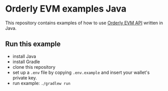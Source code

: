 # Orderly EVM examples Java

This repository contains examples of how to use [Orderly EVM API](https://testnet-docs-api-evm.orderly.network/) written in Java.

## Run this example

- install Java
- install Gradle
- clone this repository
- set up a `.env` file by copying `.env.example` and insert your wallet's private key.
- run example: `./gradlew run`
